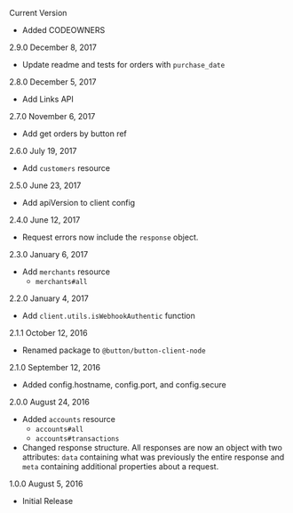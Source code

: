 Current Version
 - Added CODEOWNERS

2.9.0 December 8, 2017
  - Update readme and tests for orders with `purchase_date`

2.8.0 December 5, 2017
  - Add Links API

2.7.0 November 6, 2017
  - Add get orders by button ref

2.6.0 July 19, 2017
  - Add `customers` resource

2.5.0 June 23, 2017
  - Add apiVersion to client config

2.4.0 June 12, 2017
  - Request errors now include the `response` object.

2.3.0 January 6, 2017
  - Add `merchants` resource
    + `merchants#all`

2.2.0 January 4, 2017
  - Add `client.utils.isWebhookAuthentic` function

2.1.1 October 12, 2016
  - Renamed package to `@button/button-client-node`

2.1.0 September 12, 2016
  - Added config.hostname, config.port, and config.secure

2.0.0 August 24, 2016
  - Added `accounts` resource
      + `accounts#all`
      + `accounts#transactions`
  - Changed response structure.  All responses are now an object with two attributes: `data` containing what was previously the entire response and `meta` containing additional properties about a request.

1.0.0 August 5, 2016
  - Initial Release
